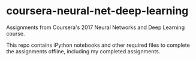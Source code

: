 # coursera-neural-net-deep-learning
Assignments from Coursera's 2017 Neural Networks and Deep Learning course.

This repo contains iPython notebooks and other required files to complete the assignments offline, including my completed assignments.
